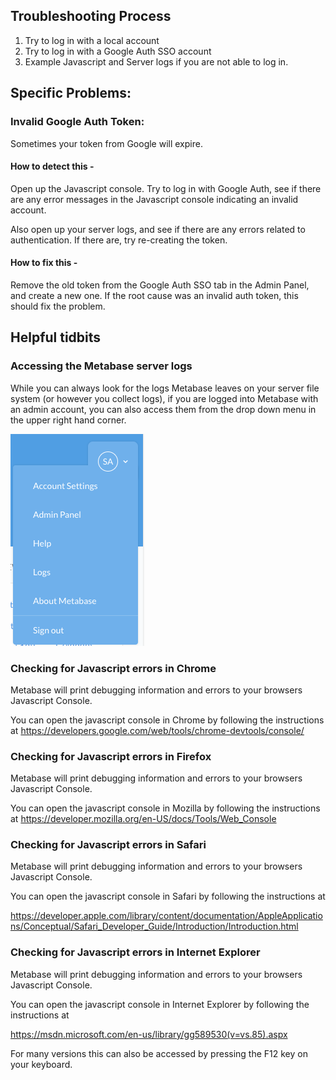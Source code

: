 ## Troubleshooting Process
1. Try to log in with a local account
2. Try to log in with a Google Auth SSO account
3. Example Javascript and Server logs if you are not able to log in.

## Specific Problems:


### Invalid Google Auth Token:
Sometimes your token from Google will expire. 

#### How to detect this -
Open up the Javascript console. Try to log in with Google Auth, see if there are any error messages in the Javascript console indicating an invalid account.

Also open up your server logs, and see if there are any errors related to authentication. If there are, try re-creating the token.

#### How to fix this -
Remove the old token from the Google Auth SSO tab in the Admin Panel, and create a new one. If the root cause was an invalid auth token, this should fix the problem.



## Helpful tidbits

### Accessing the Metabase server logs
While you can always look for the logs Metabase leaves on your server file system (or however you collect logs), if you are logged into Metabase with an admin account, you can also access them from the drop down menu in the upper right hand corner.

![Logs Screenshot](images/ServerLogs.png)

### Checking for Javascript errors in Chrome
Metabase will print debugging information and errors to your browsers Javascript Console. 

You can open the javascript console in Chrome by following the instructions at 
https://developers.google.com/web/tools/chrome-devtools/console/


### Checking for Javascript errors in Firefox

Metabase will print debugging information and errors to your browsers Javascript Console. 

You can open the javascript console in Mozilla by following the instructions at 
https://developer.mozilla.org/en-US/docs/Tools/Web_Console

### Checking for Javascript errors in Safari

Metabase will print debugging information and errors to your browsers Javascript Console. 

You can open the javascript console in Safari by following the instructions at 

https://developer.apple.com/library/content/documentation/AppleApplications/Conceptual/Safari_Developer_Guide/Introduction/Introduction.html

### Checking for Javascript errors in Internet Explorer

Metabase will print debugging information and errors to your browsers Javascript Console. 

You can open the javascript console in Internet Explorer by following the instructions at 

https://msdn.microsoft.com/en-us/library/gg589530(v=vs.85).aspx

For many versions this can also be accessed by pressing the F12 key on your keyboard. 